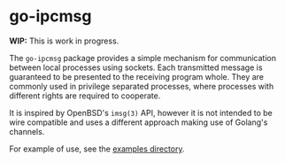 # go-ipcmsg

**WIP:**
This is work in progress.

The `go-ipcmsg` package provides a simple mechanism for communication between
local processes using sockets.
Each transmitted message is guaranteed to be presented to the receiving program whole.
They are commonly used in privilege separated processes,
where processes with different rights are required to cooperate.

It is inspired by OpenBSD's `imsg(3)` API,
however it is not intended to be wire compatible and uses a different approach making use of Golang's channels.

For example of use,
see the [examples directory](https://github.com/poolpOrg/ipcmsg/blob/main/examples/).
